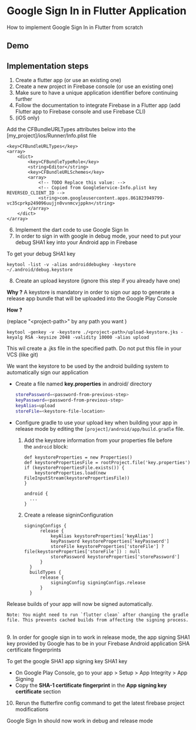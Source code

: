 # Google Sign In in Flutter Application

How to implement Google Sign In in Flutter from scratch

## Demo



## Implementation steps

1. Create a flutter app (or use an existing one)
2. Create a new project in Firebase console (or use an existing one)
3. Make sure to have a unique application identifier before continuing further
4. Follow the documentation to integrate Firebase in a Flutter app (add Flutter app to Firebase console and use Firebase CLI)
5. (iOS only) 

Add the CFBundleURLTypes attributes below into the [my_project]/ios/Runner/Info.plist file
```
<key>CFBundleURLTypes</key>
<array>
	<dict>
		<key>CFBundleTypeRole</key>
		<string>Editor</string>
		<key>CFBundleURLSchemes</key>
		<array>
			<!-- TODO Replace this value: -->
			<!-- Copied from GoogleService-Info.plist key REVERSED_CLIENT_ID -->
			<string>com.googleusercontent.apps.861823949799-vc35cprkp249096uujjn0vvnmcvjppkn</string>
		</array>
	</dict>
</array>
```

6. Implement the dart code to use Google Sign In
7. In order to sign in with google in debug mode, your need to put your debug SHA1 key into your Android app in Firebase

To get your debug SHA1 key

```
keytool -list -v -alias androiddebugkey -keystore ~/.android/debug.keystore
```

8. Create an upload keystore (ignore this step if you already have one)

**Why ?**
A keystore is mandatory in order to sign our app to generate a release app bundle that will be uploaded into the Google Play Console

**How ?**

(replace "\<project-path\>" by any path you want )

```
keytool -genkey -v -keystore ./<project-path>/upload-keystore.jks -keyalg RSA -keysize 2048 -validity 10000 -alias upload
```

This wil create a .jks file in the specified path. Do not put this file in your VCS (like git)

We want the keystore to be used by the android building system to automatically sign our application

- Create a file named **key.properties** in android/ directory

  ```bash
  storePassword=<password-from-previous-step>
  keyPassword=<password-from-previous-step>
  keyAlias=upload
  storeFile=<keystore-file-location>
  ```

- Configure gradle to use your upload key when building your app in release mode by editing the `[project]/android/app/build.gradle` file.

  1. Add the keystore information from your properties file before the `android` block:

     ```
     def keystoreProperties = new Properties()
     def keystorePropertiesFile = rootProject.file('key.properties')
     if (keystorePropertiesFile.exists()) {
         keystoreProperties.load(new FileInputStream(keystorePropertiesFile))
     }

     android {
       ...
     }
     ```

  2. Create a release signinConfiguration

     ```
     signingConfigs {
           release {
               keyAlias keystoreProperties['keyAlias']
               keyPassword keystoreProperties['keyPassword']
               storeFile keystoreProperties['storeFile'] ? file(keystoreProperties['storeFile']) : null
               storePassword keystoreProperties['storePassword']
           }
       }
       buildTypes {
           release {
               signingConfig signingConfigs.release
           }
       }

     ```

Release builds of your app will now be signed automatically.

    Note: You might need to run `flutter clean` after changing the gradle file. This prevents cached builds from affecting the signing process.

<br>
9. In order for google sign in to work in release mode, the app signing SHA1 key provided by Google has to be in your Firebase Android application SHA certificate fingerprints

To get the google SHA1 app signing key SHA1 key

- On Google Play Console, go to your app > Setup > App Integrity > App Signing
- Copy the **SHA-1 certificate fingerprint** in the **App signing key certificate** section

10. Rerun the flutterfire config command to get the latest firebase project modifications

Google Sign In should now work in debug and release mode